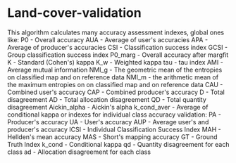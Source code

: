 # Land-cover-validation
This algorithm calculates many accuracy assessment indexes, global ones like:  P0 - Overall accuracy  AUA - Average of user's accuracies  APA - Average of producer's accuracies  CSI - Classification success index  GCSI - Group classification success index  P0_marg - Overall accuracy after margfit  K - Standard (Cohen's) kappa  K_w - Weighted kappa  tau - tau index  AMI - Average mutual information  NMI_g - The geometric mean of the entropies on classified map and on reference data  NMI_m - the arithmetic mean of the maximum entropies on on classified map and on reference data  CAU - Combined user's accuracy  CAP - Combined producer's accuracy  D - Total disagreement  AD - Total allocation disagreement  QD - Total quantity disagreement  Aickin_alpha - Aickin's alpha  k_cond_aver - Average of conditional kappa  or indexes for individual class accuracy validation:  PA - Producer's accuracy  UA - User's accuracy  AUP - Average user's and producer's accuracy  ICSI - Individual Classification Success Index  MAH - Hellden's mean accuracy  MAS - Short's mapping accuracy  GT - Ground Truth Index  k_cond - Conditional kappa  qd - Quantity disagreement for each class  ad - Allocation disagreement for each class
